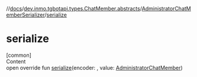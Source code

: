 //[docs](../../../index.md)/[dev.inmo.tgbotapi.types.ChatMember.abstracts](../index.md)/[AdministratorChatMemberSerializer](index.md)/[serialize](serialize.md)



# serialize  
[common]  
Content  
open override fun [serialize](serialize.md)(encoder: , value: [AdministratorChatMember](../-administrator-chat-member/index.md))  



